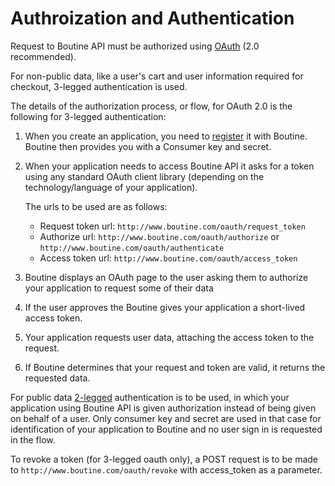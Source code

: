 # Authroization and Authentication


Request to Boutine API must be authorized using [OAuth](http://oauth.net/) (2.0 recommended). 

For non-public data, like a user's cart and user information required for checkout, 3-legged authentication is used.

The details of the authorization process, or flow, for OAuth 2.0 is the following for 3-legged authentication: 

1. When you create an application, you need to [register](http://www.boutine.com/oauth_clients/) it with Boutine. Boutine
   then provides you with a Consumer key and secret.
2. When your application needs to access Boutine API it asks for a token
   using any standard OAuth client library (depending on the technology/language of your application).

    The urls to be used are as follows:

    - Request token url: `http://www.boutine.com/oauth/request_token`
    - Authorize url: `http://www.boutine.com/oauth/authorize` or `http://www.boutine.com/oauth/authenticate`
    - Access token url: `http://www.boutine.com/oauth/access_token`

3. Boutine displays an OAuth page to the user asking them to authorize
   your application to request some of their data
4. If the user approves the Boutine gives your application a short-lived
   access token.
5. Your application requests user data, attaching the access token to
   the request.
6. If Boutine determines that your request and token are valid, it
   returns the requested data.

For public data [2-legged](http://oauth.googlecode.com/svn/spec/ext/consumer_request/1.0/drafts/2/spec.html) authentication is to be used, in which your application using Boutine API is given authorization instead of being given on behalf of a user. Only consumer key and secret are used in that case for identification of your application to Boutine and no user sign in is requested in the flow.

To revoke a token (for 3-legged oauth only), a POST request is to be made to `http://www.boutine.com/oauth/revoke` with access\_token as a parameter.

